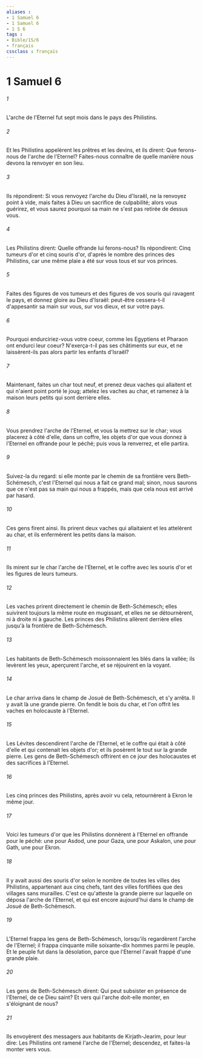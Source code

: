 ```yaml
---
aliases : 
- 1 Samuel 6
- 1 Samuel 6
- 1 S 6
tags : 
- Bible/1S/6
- français
cssclass : français
---
```


# 1 Samuel 6

###### 1
L'arche de l'Eternel fut sept mois dans le pays des Philistins.
###### 2
Et les Philistins appelèrent les prêtres et les devins, et ils dirent: Que ferons-nous de l'arche de l'Eternel? Faites-nous connaître de quelle manière nous devons la renvoyer en son lieu.
###### 3
Ils répondirent: Si vous renvoyez l'arche du Dieu d'Israël, ne la renvoyez point à vide, mais faites à Dieu un sacrifice de culpabilité; alors vous guérirez, et vous saurez pourquoi sa main ne s'est pas retirée de dessus vous.
###### 4
Les Philistins dirent: Quelle offrande lui ferons-nous? Ils répondirent: Cinq tumeurs d'or et cinq souris d'or, d'après le nombre des princes des Philistins, car une même plaie a été sur vous tous et sur vos princes.
###### 5
Faites des figures de vos tumeurs et des figures de vos souris qui ravagent le pays, et donnez gloire au Dieu d'Israël: peut-être cessera-t-il d'appesantir sa main sur vous, sur vos dieux, et sur votre pays.
###### 6
Pourquoi endurciriez-vous votre coeur, comme les Egyptiens et Pharaon ont endurci leur coeur? N'exerça-t-il pas ses châtiments sur eux, et ne laissèrent-ils pas alors partir les enfants d'Israël?
###### 7
Maintenant, faites un char tout neuf, et prenez deux vaches qui allaitent et qui n'aient point porté le joug; attelez les vaches au char, et ramenez à la maison leurs petits qui sont derrière elles.
###### 8
Vous prendrez l'arche de l'Eternel, et vous la mettrez sur le char; vous placerez à côté d'elle, dans un coffre, les objets d'or que vous donnez à l'Eternel en offrande pour le péché; puis vous la renverrez, et elle partira.
###### 9
Suivez-la du regard: si elle monte par le chemin de sa frontière vers Beth-Schémesch, c'est l'Eternel qui nous a fait ce grand mal; sinon, nous saurons que ce n'est pas sa main qui nous a frappés, mais que cela nous est arrivé par hasard.
###### 10
Ces gens firent ainsi. Ils prirent deux vaches qui allaitaient et les attelèrent au char, et ils enfermèrent les petits dans la maison.
###### 11
Ils mirent sur le char l'arche de l'Eternel, et le coffre avec les souris d'or et les figures de leurs tumeurs.
###### 12
Les vaches prirent directement le chemin de Beth-Schémesch; elles suivirent toujours la même route en mugissant, et elles ne se détournèrent, ni à droite ni à gauche. Les princes des Philistins allèrent derrière elles jusqu'à la frontière de Beth-Schémesch.
###### 13
Les habitants de Beth-Schémesch moissonnaient les blés dans la vallée; ils levèrent les yeux, aperçurent l'arche, et se réjouirent en la voyant.
###### 14
Le char arriva dans le champ de Josué de Beth-Schémesch, et s'y arrêta. Il y avait là une grande pierre. On fendit le bois du char, et l'on offrit les vaches en holocauste à l'Eternel.
###### 15
Les Lévites descendirent l'arche de l'Eternel, et le coffre qui était à côté d'elle et qui contenait les objets d'or; et ils posèrent le tout sur la grande pierre. Les gens de Beth-Schémesch offrirent en ce jour des holocaustes et des sacrifices à l'Eternel.
###### 16
Les cinq princes des Philistins, après avoir vu cela, retournèrent à Ekron le même jour.
###### 17
Voici les tumeurs d'or que les Philistins donnèrent à l'Eternel en offrande pour le péché: une pour Asdod, une pour Gaza, une pour Askalon, une pour Gath, une pour Ekron.
###### 18
Il y avait aussi des souris d'or selon le nombre de toutes les villes des Philistins, appartenant aux cinq chefs, tant des villes fortifiées que des villages sans murailles. C'est ce qu'atteste la grande pierre sur laquelle on déposa l'arche de l'Eternel, et qui est encore aujourd'hui dans le champ de Josué de Beth-Schémesch.
###### 19
L'Eternel frappa les gens de Beth-Schémesch, lorsqu'ils regardèrent l'arche de l'Eternel; il frappa cinquante mille soixante-dix hommes parmi le peuple. Et le peuple fut dans la désolation, parce que l'Eternel l'avait frappé d'une grande plaie.
###### 20
Les gens de Beth-Schémesch dirent: Qui peut subsister en présence de l'Eternel, de ce Dieu saint? Et vers qui l'arche doit-elle monter, en s'éloignant de nous?
###### 21
Ils envoyèrent des messagers aux habitants de Kirjath-Jearim, pour leur dire: Les Philistins ont ramené l'arche de l'Eternel; descendez, et faites-la monter vers vous.
